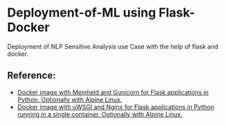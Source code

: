 # Deployment-of-ML using Flask-Docker
Deployment of NLP Sensitive Analysis use Case with the help of flask and docker.

## Reference:
 - [Docker image with Meinheld and Gunicorn for Flask applications in Python. Optionally with Alpine Linux.](https://github.com/tiangolo/meinheld-gunicorn-flask-docker)
 - [Docker image with uWSGI and Nginx for Flask applications in Python running in a single container. Optionally with Alpine Linux.](https://github.com/tiangolo/uwsgi-nginx-flask-docker)
